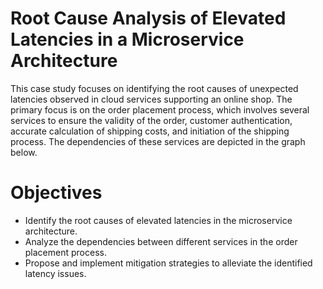 # Root Cause Analysis of Elevated Latencies in a Microservice Architecture
This case study focuses on identifying the root causes of unexpected latencies observed in cloud services supporting an online shop. The primary focus is on the order placement process, which involves several services to ensure the validity of the order, customer authentication, accurate calculation of shipping costs, and initiation of the shipping process. The dependencies of these services are depicted in the graph below.

# Objectives
- Identify the root causes of elevated latencies in the microservice architecture.
- Analyze the dependencies between different services in the order placement process.
- Propose and implement mitigation strategies to alleviate the identified latency issues.
